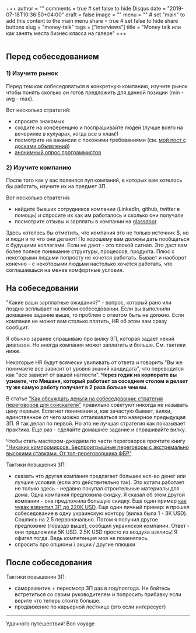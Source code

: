 +++
author = ""
comments = true	# set false to hide Disqus
date = "2019-07-18T10:36:50+04:00"
draft = false
image = ""
menu = ""		# set "main" to add this content to the main menu
share = true	# set false to hide share buttons
slug = "money-talk"
tags = ["interviews"]
title = "Money talk или как занять места бизнес класса на галере"
+++

<img class="img-rounded" src="/images/posts/2019-07-18-money-talk/galley2.jpg" alt="" title="Ben-Hur (1959 film)"/>

<!--more-->

## Перед собеседованием

### 1) Изучите рынок

Перед тем как собеседоваться в конкретную компанию, изучите рынок чтобы понять
сколько он готов предложить для данной позиции (min - avg - max).

Вот несколько стратегий:

- спросите знакомых
- сходите на конференцию и поспрашивайте людей (лучше всего на вечеринке в кулуарах, когда все в хлам!)
- посмотрите на вакансии с похожими требованиями (см. [мой пост с досками объявлений](/2017/10/how-to-find-a-remote-job))
- [анонимный опрос программистов](https://docs.google.com/spreadsheets/d/1hz-iNIoiUPPKbELxQTMonEwXisRjENzHsShkC557g1Q/edit#gid=552444239)

### 2) Изучите компанию

После того как у вас появился пул компаний, в которых вам хотелось бы работать,
изучите их на предмет ЗП.

Вот несколько стратегий:

- найдите бывших сотрудников компании (LinkedIn, github, twitter в помощь) и спросите их как им работалось и сколько они получали
- посмотрите отзывы и зарплаты в компании на [glassdoor](https://www.glassdoor.com/index.htm)

Здесь хотелось бы отметить, что компания это не только источник $, но и люди и
то что они делают! По хорошему вам должны дать пообщаться с будущими коллегами.
Если не дают - это плохой сигнал. Это даст вам более полное понимание
структуры, процессов, продукта. Плюс с некоторыми людьми попросту не хочется
работать. Бывает и наоборот конечно - с некоторыми людьми настолько хочется
работать, что соглашаешься на менее комфортные условия.

## На собеседовании

"Какие ваши зарплатные ожидания?" - вопрос, который рано или поздно всплывает
на любом собеседовании. Если вы выполнили домашнее задание выше, то проблем с
ответом быть не должно. Если компания не может вам столько платить, HR об этом
вам сразу сообщит.

Я обычно заранее спрашиваю про вилку ЗП, которая задает некий диапазон. Но
иногда компания может заплатить и больше. См. тактики ниже.

Некоторые HR будут всячески увиливать от ответа и говорить "Вы же понимаете все
зависит от уровня знаний кандидата", что переводится как "все зависит от вашей
наглости". **Через годик на корпорате вы узнаете, что Мишаня, который работает
за соседнем столом и делает ту же самую работу получает в 2 раза больше чем
вы**.

В статье ["Как обсуждать деньги на собеседовании: стратегия переговоров для
соискателя"](https://habr.com/en/company/stratoplan/blog/230255/) правильно
советуют никогда не называть цену первым. Если нет понимания и, как зачастую
бывает, вилки, единственное от чего можно отталкиваться это наверное предыдущая
ЗП. Я так делал по первой. Но это не лучшая стратегия как показывает практика.
Еще раз - сделайте домашнее задание и спрашивайте вилку.

Чтобы стать мастером-джедаем по части переговоров прочтите книгу ["Никаких
компромиссов. Беспроигрышные переговоры с экстремально высокими ставками. От
топ-переговорщика ФБР"](https://www.goodreads.com/book/show/46790966).

Тактики повышения ЗП:

- сказать что другая компания предлагает большее кол-во денег или лучшие
  условия (если это действительно так). Это кстати работает не только здесь -
  недавно покупал строительные материалы для дома. Одна компания предложила
  скидку. Я сказал об этом другой компании - она предложила большую скидку. Еще
  один пример [как чувак взвинтил ЗП до 220K
  USD](https://haseebq.com/farewell-app-academy-hello-airbnb-part-ii/). Еще
  один личный пример: я прошел собеседование в одну украинскую контору (вилка
  была 1 - 3K USD). Сошлись на 2.5 первоначально. Потом я получил другое
  предложние (гораздо выше), сообщил украинской компании. Ответ - они
  предложили 5K USD. 2.5K USD просто из воздуха взялись! Я офигел тогда. Ведь
  компетенция моя не поменялась.
- спросить про опционы / акции / другие плюшки

## После собеседования

Тактики повышения ЗП:

- саморазвитие + пересмотр ЗП раз в год/полгода. Не бойтесь встретиться со
  своим руководителем и попросить прибавку если верите что теперь стоите
  больше.
- продвижение по карьерной лестнице (это если интересует)

---

Удачного путешествия! Bon voyage
